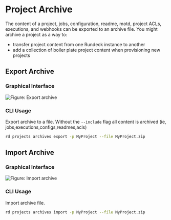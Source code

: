# Project Archive

The content of a project, jobs, configuration, readme, motd, project ACLs, executions, and webhooks can be exported to an archive file. You might archive a project as a way to:

- transfer project content from one Rundeck instance to another
- add a collection of boiler plate project content when provisioning new projects

## Export Archive

### Graphical Interface

![Figure: Export archive](~@assets/img/fixme.png)

### CLI Usage

Export archive to a file. Without the `--include` flag all content is archived (ie, jobs,executions,configs,readmes,acls)

```bash
rd projects archives export -p MyProject --file MyProject.zip
```

## Import Archive

### Graphical Interface

![Figure: Import archive](~@assets/img/fixme.png)

### CLI Usage

Import archive file.

```bash
rd projects archives import -p MyProject --file MyProject.zip
```
